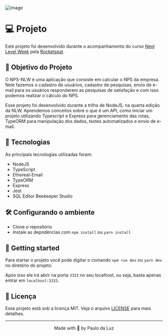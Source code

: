 ![image](https://user-images.githubusercontent.com/47355769/114025580-a568a580-984b-11eb-9dd8-8eda5494ceb8.png)

# 💻 Projeto
Este projeto foi desenvolvido durante o acompanhamento do curso [Next Level Week](https://nextlevelweek.com/) pela [Rocketseat](https://github.com/Rocketseat).


## 🚧 Objetivo do Projeto
O NPS-NLW é uma aplicação que consiste em calcular o NPS da empresa. Nele fazemos o cadastro de usuários, cadastro de pesquisas, envio de e-mail para os usuários responderem as pesquisas de satisfação e com isso podemos realizar o cálculo do NPS.

Esse projeto foi desenvolvido durante a trilha de NodeJS, na quarta edição da NLW. Aprendemos conceitos sobre o que é um API, como iniciar um projeto utilizando Typescript e Express para gerenciamento das rotas, TypeORM para manipulação dos dados, testes automatizados e envio de e-mail.


## 🧪 Tecnologias
As principais tecnologias utilizadas foram:
- NodeJS
- TypeScript
- Ethereal-Email
- TypeORM
- Express
- Jest
- SQL Editor Beekeeper Studio


## 🛠️ Configurando o ambiente
 - Clone o repositório
 - Instale as depndências com `npm install` ou `yarn install`


## 🚀 Getting started
Para startar o projeto você pode digitar o comando `npm run dev` ou `yarn dev` no diretório do projeto.

Após isso ele irá abrir na porta `3333` no seu localhost, ou seja, basta apenas entrar em `localhost:3333`.


## 📜 Licença
Esse projeto está sob a licença MIT. Veja o arquivo [LICENSE](https://github.com/paulodaluz/next-level-week-4-nodejs/blob/main/LICENSE) para mais detalhes.

---

<p align="center">Made with 💜 by Paulo da Luz</p>
